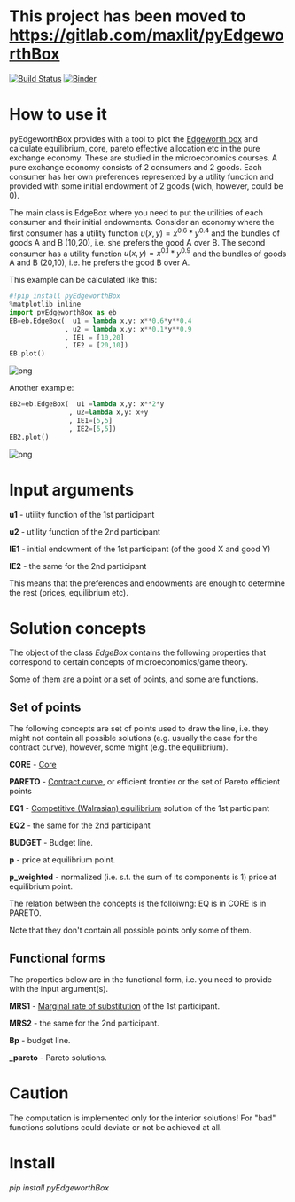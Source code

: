 # This project has been moved to https://gitlab.com/maxlit/pyEdgeworthBox




[![Build Status](https://travis-ci.org/maxlit/pyEdgeworthBox.svg?branch=master)](https://travis-ci.org/maxlit/pyEdgeworthBox)
[![Binder](https://mybinder.org/badge_logo.svg)](https://mybinder.org/v2/gh/maxlit/pyEdgeworthBox/master?filepath=README.ipynb)

# How to use it

pyEdgeworthBox provides with a tool to plot the [Edgeworth box](https://en.wikipedia.org/wiki/Edgeworth_box) and calculate equilibrium, core, pareto effective allocation etc in the pure exchange economy. These are studied in the microeconomics courses. A pure exchange economy consists of 2 consumers and 2 goods. Each consumer has her own preferences represented by a utility function and provided with some initial endowment of 2 goods (wich, however, could be 0). 

The main class is EdgeBox where you need to put the utilities of each consumer and their initial endowments. Consider an economy where the first consumer has a utility function $u(x,y)=x^{0.6}*y^{0.4}$ and the bundles of goods A and B (10,20), i.e. she prefers the good A over B. The second consumer has a utility function $u(x,y)=x^{0.1}*y^{0.9}$ and the bundles of goods A and B (20,10), i.e. he prefers the good B over A.

This example can be calculated like this:


```python
#!pip install pyEdgeworthBox
%matplotlib inline
import pyEdgeworthBox as eb
EB=eb.EdgeBox(  u1 = lambda x,y: x**0.6*y**0.4
              , u2 = lambda x,y: x**0.1*y**0.9
              , IE1 = [10,20]
              , IE2 = [20,10])
EB.plot()
```


![png](output_1_0.png)


Another example:


```python
EB2=eb.EdgeBox(  u1 =lambda x,y: x**2*y
               , u2=lambda x,y: x+y
               , IE1=[5,5]
               , IE2=[5,5])
EB2.plot()
```


![png](output_3_0.png)


# Input arguments

**u1** - utility function of the 1st participant

**u2** - utility function of the 2nd participant

**IE1** - initial endowment of the 1st participant (of the good X and good Y)

**IE2** - the same for the 2nd participant

This means that the preferences and endowments are enough to determine the rest (prices, equilibrium etc).

# Solution concepts

The object of the class *EdgeBox* contains the following properties that correspond to certain concepts of microeconomics/game theory.

Some of them are a point or a set of points, and some are functions.

## Set of points

The following concepts are set of points used to draw the line, i.e. they might not contain all possible solutions (e.g. usually the case for the contract curve), however, some might (e.g. the equilibrium).

**CORE** - [Core](https://en.wikipedia.org/wiki/Core_(game_theory))

**PARETO** - [Contract curve](https://en.wikipedia.org/wiki/Contract_curve), or efficient frontier or the set of Pareto efficient points

**EQ1** - [Competitive (Walrasian) equilibrium](https://en.wikipedia.org/wiki/Competitive_equilibrium) solution of the 1st participant

**EQ2** - the same for the 2nd participant

**BUDGET** - Budget line.

**p** - price at equilibrium point.

**p_weighted** - normalized (i.e. s.t. the sum of its components is 1) price at equilibrium point.

The relation between the concepts is the folloiwng: EQ is in CORE is in PARETO.

Note that they don't contain all possible points only some of them.

## Functional forms

The properties below are in the functional form, i.e. you need to provide with the input argument(s).

**MRS1** - [Marginal rate of substitution](https://en.wikipedia.org/wiki/Marginal_rate_of_substitution) of the 1st participant. 

**MRS2** - the same for the 2nd participant.

**Bp** - budget line.

**_pareto** - Pareto solutions.

# Caution

The computation is implemented only for the interior solutions! For "bad" functions solutions could deviate or not be achieved at all.

# Install

*pip install pyEdgeworthBox*
